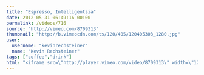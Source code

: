 ```yaml
---
title: "Espresso, Intelligentsia"
date: 2012-05-31 06:49:16 00:00
permalink: /videos/716
source: "http://vimeo.com/8709313"
thumbnail: "http://b.vimeocdn.com/ts/120/405/120405303_1280.jpg"
user:
  username: "kevinrechsteiner"
  name: "Kevin Rechsteiner"
tags: ["coffee","drink"]
html: "<iframe src=\"http://player.vimeo.com/video/8709313\" width=\"1280\" height=\"720\" frameborder=\"0\" webkitAllowFullScreen mozallowfullscreen allowFullScreen></iframe>"
---
```



